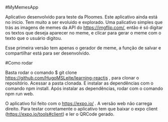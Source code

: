 #MyMemesApp

Aplicativo desenvolvido para teste da Ploomes.
Este aplicativo ainda está no ínicio. Tem muito a ser evoluido e explorado.
Uma palicativo simples que trás as imagens de memes da API do https://imgflip.com/, então é só digitar os textos que deseja aparecer no meme, e clicar para gerar o meme com o texto que o usuário digitou.
 
 Esse primeira versão tem apenas o gerador de meme, a função de salvar e compartilhar está para ser desenvolvido.

 #Como rodar

 Basta rodar o comando $ git clone https://github.com/HugoMSLeite/learning-reactjs , para clonar o repositório. Acessar a pasta clonada. E instalar as dependências com o comando npm install.
 Após instalar as dependências, rodar com o comando npm run web.

 O aplicativo foi feito com o https://expo.io/ . A versão web não carrega direito. Para testar corretamente o aplicativo tem que baixar o expo client (https://expo.io/tools#client) e ler o QRCode gerado.